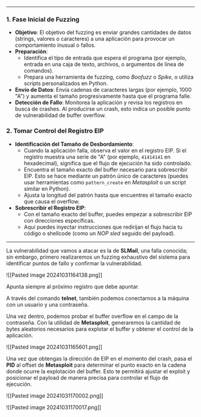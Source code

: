 
-----

### 1. **Fase Inicial de Fuzzing**

- **Objetivo**: El objetivo del fuzzing es enviar grandes cantidades de datos (strings, valores o caracteres) a una aplicación para provocar un comportamiento inusual o fallos.
- **Preparación**:
    - Identifica el tipo de entrada que espera el programa (por ejemplo, entrada en una caja de texto, archivos, o argumentos de línea de comandos).
    - Prepara una herramienta de fuzzing, como _Boofuzz_ o _Spike_, o utiliza scripts personalizados en Python.
- **Envío de Datos**: Envía cadenas de caracteres largas (por ejemplo, 1000 "A") y aumenta el tamaño progresivamente hasta que el programa falle.
- **Detección de Fallo**: Monitorea la aplicación y revisa los registros en busca de crashes. Al producirse un crash, esto indica un posible punto de vulnerabilidad de buffer overflow.

### 2. **Tomar Control del Registro EIP**

- **Identificación del Tamaño de Desbordamiento**:
    - Cuando la aplicación falla, observa el valor en el registro EIP. Si el registro muestra una serie de "A" (por ejemplo, `41414141` en hexadecimal), significa que el flujo de ejecución ha sido controlado.
    - Encuentra el tamaño exacto del buffer necesario para sobrescribir EIP. Esto se hace mediante un patrón único de caracteres (puedes usar herramientas como `pattern_create` en _Metasploit_ o un script similar en Python).
    - Ajusta la longitud del patrón hasta que encuentres el tamaño exacto que causa el overflow.
- **Sobrescribir el Registro EIP**:
    - Con el tamaño exacto del buffer, puedes empezar a sobrescribir EIP con direcciones específicas.
    - Aquí puedes inyectar instrucciones que redirijan el flujo hacia tu código o shellcode (como un _NOP sled_ seguido del payload).

_______

La vulnerabilidad que vamos a atacar es la de **SLMail**, una falla conocida; sin embargo, primero realizaremos un fuzzing exhaustivo del sistema para identificar puntos de fallo y confirmar la vulnerabilidad.

![[Pasted image 20241031164138.png]]

Apunta siempre al próximo registro que debe apuntar.

A través del comando **telnet**, también podemos conectarnos a la máquina con un usuario y una contraseña.

Una vez dentro, podemos probar el buffer overflow en el campo de la contraseña. Con la utilidad de **Metasploit**, generaremos la cantidad de bytes aleatorios necesarios para explotar el buffer y obtener el control de la aplicación.

![[Pasted image 20241031165601.png]]

Una vez que obtengas la dirección de EIP en el momento del crash, pasa el **PID** al offset de **Metasploit** para determinar el punto exacto en la cadena donde ocurre la explotación del buffer. Esto te permitirá ajustar el exploit y posicionar el payload de manera precisa para controlar el flujo de ejecución.

![[Pasted image 20241031170002.png]]

![[Pasted image 20241031170017.png]]

